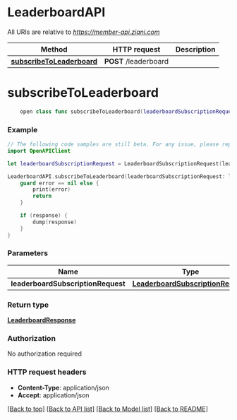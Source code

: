 # LeaderboardAPI

All URIs are relative to *https://member-api.ziqni.com*

Method | HTTP request | Description
------------- | ------------- | -------------
[**subscribeToLeaderboard**](LeaderboardAPI.md#subscribetoleaderboard) | **POST** /leaderboard | 


# **subscribeToLeaderboard**
```swift
    open class func subscribeToLeaderboard(leaderboardSubscriptionRequest: LeaderboardSubscriptionRequest? = nil, completion: @escaping (_ data: LeaderboardResponse?, _ error: Error?) -> Void)
```



### Example 
```swift
// The following code samples are still beta. For any issue, please report via http://github.com/OpenAPITools/openapi-generator/issues/new
import OpenAPIClient

let leaderboardSubscriptionRequest = LeaderboardSubscriptionRequest(leaderboardFilter: LeaderboardFilter(topRanksToInclude: 123, ranksAboveToInclude: 123, ranksBelowToInclude: 123), entityId: "entityId_example", action: "action_example") // LeaderboardSubscriptionRequest |  (optional)

LeaderboardAPI.subscribeToLeaderboard(leaderboardSubscriptionRequest: leaderboardSubscriptionRequest) { (response, error) in
    guard error == nil else {
        print(error)
        return
    }

    if (response) {
        dump(response)
    }
}
```

### Parameters

Name | Type | Description  | Notes
------------- | ------------- | ------------- | -------------
 **leaderboardSubscriptionRequest** | [**LeaderboardSubscriptionRequest**](LeaderboardSubscriptionRequest.md) |  | [optional] 

### Return type

[**LeaderboardResponse**](LeaderboardResponse.md)

### Authorization

No authorization required

### HTTP request headers

 - **Content-Type**: application/json
 - **Accept**: application/json

[[Back to top]](#) [[Back to API list]](../README.md#documentation-for-api-endpoints) [[Back to Model list]](../README.md#documentation-for-models) [[Back to README]](../README.md)

